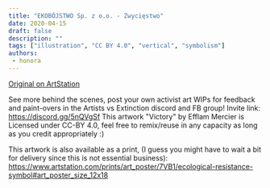 ```yaml
---
title: "EKOBÓJSTWO Sp. z o.o. - Zwycięstwo"
date: 2020-04-15
draft: false
description: ""
tags: ["illustration", "CC BY 4.0", "vertical", "symbolism"]
authors:
 - honora
---
```


[Original on ArtStation](https://efflam.artstation.com/projects/Dx0KkR)

See more behind the scenes, post your own activist art WIPs for feedback and paint-overs in the Artists vs Extinction discord and FB group!
Invite link: https://discord.gg/5nQVgSf
This artwork "Victory" by Efflam Mercier is Licensed under CC-BY 4.0, feel free to remix/reuse in any capacity as long as you credit appropriately :)

This artwork is also available as a print, (I guess you might have to wait a bit for delivery since this is not essential business):
https://www.artstation.com/prints/art_poster/7VB1/ecological-resistance-symbol#art_poster_size_12x18
